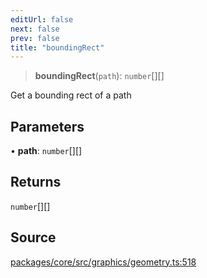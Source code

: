 ```yaml
---
editUrl: false
next: false
prev: false
title: "boundingRect"
---
```


> **boundingRect**(`path`): `number`[][]

Get a bounding rect of a path

## Parameters

• **path**: `number`[][]

## Returns

`number`[][]

## Source

[packages/core/src/graphics/geometry.ts:518](https://github.com/dgmjs/dgmjs/blob/main/packages/core/src/graphics/geometry.ts#L518)
